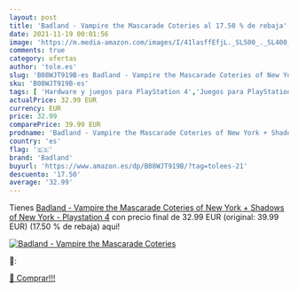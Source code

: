 ```yaml
---
layout: post
title: 'Badland - Vampire the Mascarade Coteries al 17.50 % de rebaja'
date: 2021-11-19 00:01:56
image: 'https://m.media-amazon.com/images/I/41lasffEfjL._SL500_._SL400_.jpg'
comments: true
category: ofertas
author: 'tole.es'
slug: 'B08WJT919B-es Badland - Vampire the Mascarade Coteries of New York +...'
sku: 'B08WJT919B-es'
tags: [ 'Hardware y juegos para PlayStation 4','Juegos para PlayStation 4','Videojuegos','badland','playstation', ]
actualPrice: 32.99 EUR
currency: EUR
price: 32.99
comparePrice: 39.99 EUR
prodname: 'Badland - Vampire the Mascarade Coteries of New York + Shadows of New York - Playstation 4'
country: 'es'
flag: '🇪🇸'
brand: 'Badland'
buyurl: 'https://www.amazon.es/dp/B08WJT919B/?tag=tolees-21'
descuento: '17.50'
average: '32.99'
---
```


Tienes [Badland - Vampire the Mascarade Coteries of New York + Shadows of New York - Playstation 4](https://www.amazon.es/dp/B08WJT919B/?tag=tolees-21) con precio final de  32.99 EUR (original: 39.99 EUR) (17.50 %  de rebaja) aqui!

[![Badland - Vampire the Mascarade Coteries](https://m.media-amazon.com/images/I/41lasffEfjL._SL500_._SL400_.jpg)](https://www.amazon.es/dp/B08WJT919B/?tag=tolees-21)

🔎:


[🛒 Comprar!!!](https://www.amazon.es/dp/B08WJT919B/?tag=tolees-21)
